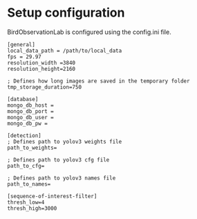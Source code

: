 # Setup configuration
BirdObservationLab is configured using the config.ini file. 

```
[general]
local_data_path = /path/to/local_data
fps = 29.97
resolution_width =3840
resolution_height=2160

; Defines how long images are saved in the temporary folder
tmp_storage_duration=750

[database]
mongo_db_host =
mongo_db_port =
mongo_db_user = 
mongo_db_pw =

[detection]
; Defines path to yolov3 weights file
path_to_weights=

; Defines path to yolov3 cfg file
path_to_cfg=

; Defines path to yolov3 names file
path_to_names=

[sequence-of-interest-filter]
thresh_low=4
thresh_high=3000
```